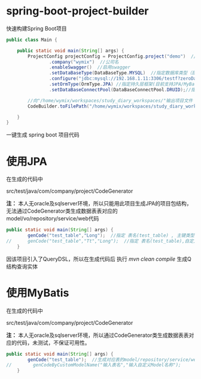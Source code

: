 # spring-boot-project-builder

快速构建Spring Boot项目

```java
public class Main {

    public static void main(String[] args) {
        ProjectConfig projectConfig = ProjectConfig.project("demo")  //项目名
                .company("wymix")  //公司名
                .enableSwagger()  //启用swagger
                .setDataBaseType(DataBaseType.MYSQL)  //指定数据库类型（目前支持mysql/oracle/sqlserver）
                .configure("jdbc:mysql://192.168.1.11:3306/testf?zeroDateTimeBehavior=convertToNull&autoReconnect=true", "root", "ori18502800930") //配置数据库
                .setOrmType(OrmType.JPA) //指定持久层框架(目前支持JPA/MyBatis)
                .setDataBaseConnectPool(DataBaseConnectPool.DRUID);//指定数据库连接池(目前支持DRUID/HIKARICP)

        //向"/home/wymix/workspaces/study_diary_workspaces/"输出项目文件
        CodeBuilder.toFilePath("/home/wymix/workspaces/study_diary_workspaces/").build(projectConfig);

    }
}
```

一键生成 spring boot 项目代码


# 使用JPA

在生成的代码中

src/test/java/com/company/project/CodeGenerator

**注：**
本人无oracle及sqlserver环境，所以只能用此项目生成JPA的项目包结构，无法通过CodeGenerator类生成数据表表对应的model/vo/repository/service/web代码

```java
public static void main(String[] args) {
        genCode("test_table","Long");  //指定 表名(test_table) , 主键类型(Long)    生成对应表的model/vo/repository/service/web代码
//      genCode("test_table","Tt","Long");  //指定 表名(test_table),自定义类名(tt), 主键类型(Long);
    }
```

因该项目引入了QueryDSL，所以在生成代码后 执行 _mvn clean compile_  生成Q结构查询实体

# 使用MyBatis

在生成的代码中

src/test/java/com/company/project/CodeGenerator

**注：**
本人无oracle及sqlserver环境，所以通过CodeGenerator类生成数据表表对应的代码，未测试，不保证可用性。

```java
public static void main(String[] args) {
        genCode("test_table");  //生成对应表的model/repository/service/web代码
//        genCodeByCustomModelName("输入表名","输入自定义Model名称");  
    }
```
